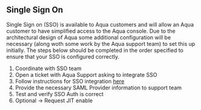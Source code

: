 <!--- SSO Integration text --->
## Single Sign On

Single Sign on (SSO) is available to Aqua customers and will allow an Aqua customer to have simplified access to the Aqua console. Due to the architectural design of Aqua some additional configuration will be necessary (along woth some work by the Aqua support team) to set this up initially. The steps below should be completed in the order specified to ensure that your SSO is configured correctly. 

1. Coordinate with SSO team
2. Open a ticket with Aqua Support asking to integrate SSO  
3. Follow instructions for SSO integration [here](https://support.aquasec.com/support/solutions/articles/16000111637-saml-setup-instructions)
4. Provide the necessary SAML Provider information to support team
5. Test and verify SSO Auth is correct
6. Optional -> Request JIT enable


